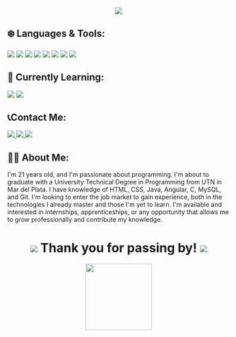 <div id="banner" align="center"> 
<a href= "https://github.com/jeroperales"> <img src="https://github.com/user-attachments/assets/a227f642-c650-4f4b-b151-ef2c76d7f2c5"> </a>  
</div>

## ❄️ Languages & Tools:
<div>
 <img src="https://img.shields.io/badge/java-%23ED8B00.svg?style=for-the-badge&logo=openjdk&logoColor=white"> <!-- JAVA -->
  <img src="https://img.shields.io/badge/c-%2300599C.svg?style=for-the-badge&logo=c&logoColor=white">  <!-- C -->
  <img src="https://img.shields.io/badge/javascript-%23323330.svg?style=for-the-badge&logo=javascript&logoColor=%23F7DF1E"> <!-- JAVASCRIPT -->
  <img src="https://img.shields.io/badge/html5-%23E34F26.svg?style=for-the-badge&logo=html5&logoColor=white">  <!-- HTML -->
  <img src="https://img.shields.io/badge/css3-%231572B6.svg?style=for-the-badge&logo=css3&logoColor=white"> <!-- CSS -->
  <img src="https://img.shields.io/badge/angular-%23DD0031.svg?style=for-the-badge&logo=angular&logoColor=white"> <!-- ANGULAR -->
  <img src= "https://img.shields.io/badge/github-%23121011.svg?style=for-the-badge&logo=github&logoColor=white"> <!-- GITHUB-->
  <img src= "https://img.shields.io/badge/git-%23F05033.svg?style=for-the-badge&logo=git&logoColor=white"> <!-- GIT-->
</div>


## 🌱 Currently Learning:
<div>
 <img src="https://img.shields.io/badge/mysql-4479A1.svg?style=for-the-badge&logo=mysql&logoColor=white"> <!-- MYSQL -->
 <img src="https://img.shields.io/badge/react-%2320232a.svg?style=for-the-badge&logo=react&logoColor=%2361DAFB"> <!-- REACT -->

</div>

## 📞Contact Me:
<div>
<a href="https://www.linkedin.com/in/jero-perales-807389293"> <img src="https://img.shields.io/badge/linkedin-%230077B5.svg?style=for-the-badge&logo=linkedin&logoColor=white"> </a>  <!-- LINKED IN -->
<a  href="https://www.instagram.com/jeroperales/">  <img src="https://img.shields.io/badge/Instagram-%23E4405F.svg?style=for-the-badge&logo=Instagram&logoColor=white">  </a>  <!-- INSTAGRAM -->
<a  href="mailto:jeronimoperales1@gmail.com">  <img src="https://img.shields.io/badge/Gmail-D14836?style=for-the-badge&logo=gmail&logoColor=white">  </a>  <!-- GMAIL -->

</div>


## :man_technologist: About Me:
<div>
I'm 21 years old, and I'm passionate about programming. I'm about to graduate with a University Technical Degree in Programming from UTN in Mar del Plata.
I have knowledge of HTML, CSS, Java, Angular, C, MySQL, and Git. I'm looking to enter the job market to gain experience, both in the technologies I already master and those I'm yet to learn.
I'm available and interested in internships, apprenticeships, or any opportunity that allows me to grow professionally and contribute my knowledge.
</div>

##
<div id="banana" align="center">
  <h1>
   <img src ="https://mario.wiki.gallery/images/6/66/DK64_Yellow_Banana.gif"> Thank you for passing by! <img src ="https://mario.wiki.gallery/images/6/66/DK64_Yellow_Banana.gif"> 
  </h1>
</div>

<div id="pez" align="center"> 
<a href= "https://jeroperales.github.io"> <img src="https://github.com/user-attachments/assets/54178976-349c-4f64-b629-b599f224c66d" height="150px"> </a>  
</div>
